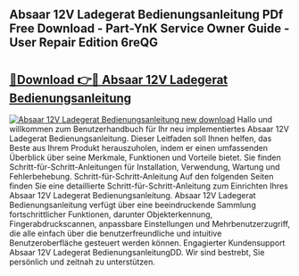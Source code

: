 ## Absaar 12V Ladegerat Bedienungsanleitung PDf Free Download - Part-YnK Service Owner Guide - User Repair Edition 6reQG

# <h2><a href="http://df2rj5.blite.top/?on=Absaar+12V+Ladegerat+Bedienungsanleitung">🔗Download 👉🔴 Absaar 12V Ladegerat Bedienungsanleitung</a></h2>

[![Absaar 12V Ladegerat Bedienungsanleitung new download](https://i.imgur.com/lujVjoI.png)](http://df2rj5.blite.top/?on=Absaar+12V+Ladegerat+Bedienungsanleitung)
Hallo und willkommen zum Benutzerhandbuch für Ihr neu implementiertes Absaar 12V Ladegerat Bedienungsanleitung. Dieser Leitfaden soll Ihnen helfen, das Beste aus Ihrem Produkt herauszuholen, indem er einen umfassenden Überblick über seine Merkmale, Funktionen und Vorteile bietet. Sie finden Schritt-für-Schritt-Anleitungen für Installation, Verwendung, Wartung und Fehlerbehebung. Schritt-für-Schritt-Anleitung Auf den folgenden Seiten finden Sie eine detaillierte Schritt-für-Schritt-Anleitung zum Einrichten Ihres Absaar 12V Ladegerat Bedienungsanleitung. Absaar 12V Ladegerat Bedienungsanleitung verfügt über eine beeindruckende Sammlung fortschrittlicher Funktionen, darunter Objekterkennung, Fingerabdruckscannen, anpassbare Einstellungen und Mehrbenutzerzugriff, die alle einfach über die benutzerfreundliche und intuitive Benutzeroberfläche gesteuert werden können. Engagierter Kundensupport Absaar 12V Ladegerat BedienungsanleitungDD. Wir sind bestrebt, Sie persönlich und zeitnah zu unterstützen.
